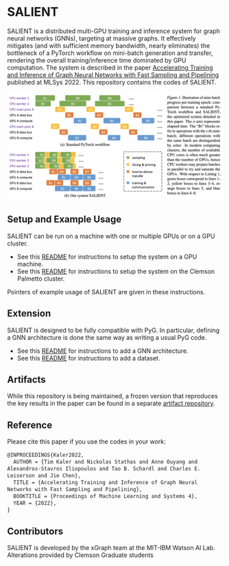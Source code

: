 SALIENT
=======

SALIENT is a distributed multi-GPU training and inference system for graph neural networks (GNNs), targeting at massive graphs. It effectively mitigates (and with sufficient memory bandwidth, nearly eliminates) the bottleneck of a PyTorch workflow on mini-batch generation and transfer, rendering the overall training/inference time dominated by GPU computation. The system is described in the paper [Accelerating Training and Inference of Graph Neural Networks with Fast Sampling and Pipelining](https://arxiv.org/abs/2110.08450) published at MLSys 2022. This repository contains the codes of SALIENT.

![Illustration of mini-batch progress per training epoch](docs/figs/system.png)

## Setup and Example Usage

SALIENT can be run on a machine with one or multiple GPUs or on a GPU cluster.

* See this [README](docs/README_single_machine.md) for instructions to setup the system on a GPU machine.
* See this [README](docs/README_Palmetto.md) for instructions to setup the system on the Clemson Palmetto cluster.

Pointers of example usage of SALIENT are given in these instructions.

## Extension

SALIENT is designed to be fully compatible with PyG. In particular, defining a GNN architecture is done the same way as writing a usual PyG code.

* See this [README](docs/README_architecture.md) for instructions to add a GNN architecture.
* See this [README](docs/README_dataset.md) for instructions to add a dataset.

## Artifacts

While this repository is being maintained, a frozen version that reproduces the key results in the paper can be found in a separate [artifact repository](https://github.com/MITIBMxGraph/SALIENT_artifact).

## Reference

Please cite this paper if you use the codes in your work:

```
@INPROCEEDINGS{Kaler2022,
  AUTHOR = {Tim Kaler and Nickolas Stathas and Anne Ouyang and Alexandros-Stavros Iliopoulos and Tao B. Schardl and Charles E. Leiserson and Jie Chen},
  TITLE = {Accelerating Training and Inference of Graph Neural Networks with Fast Sampling and Pipelining},
  BOOKTITLE = {Proceedings of Machine Learning and Systems 4},
  YEAR = {2022},
}
```

## Contributors

SALIENT is developed by the xGraph team at the MIT-IBM Watson AI Lab.
Alterations provided by Clemson Graduate students

